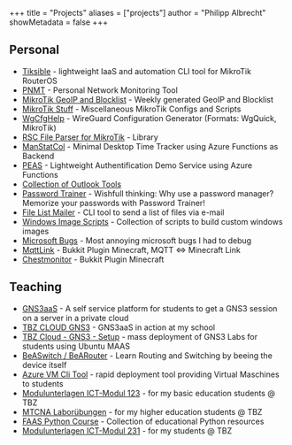 +++
title = "Projects"
aliases = ["projects"]
author = "Philipp Albrecht"
showMetadata = false
+++

## Personal
 - [Tiksible](https://github.com/muqiuq/tiksible) - lightweight IaaS and automation CLI tool for MikroTik RouterOS
 - [PNMT](https://github.com/muqiuq/PNMTD) - Personal Network Monitoring Tool
 - [MikroTik GeoIP and Blocklist](https://gitlab.com/muqiuq/mikrotikgeoip) - Weekly generated GeoIP and Blocklist
 - [MikroTik Stuff](https://github.com/muqiuq/mikrotikstuff) - Miscellaneous MikroTik Configs and Scripts
 - [WgCfgHelp](https://github.com/muqiuq/wgcfghelp/) - WireGuard Configuration Generator (Formats: WgQuick, MikroTik)
 - [RSC File Parser for MikroTik](https://github.com/muqiuq/mikrotikrscparser) - Library 
 - [ManStatCol](https://github.com/muqiuq/ManStatCol) - Minimal Desktop Time Tracker  using Azure Functions as Backend
 - [PEAS](https://github.com/muqiuq/PEAS) - Lightweight Authentification Demo Service using Azure Functions
 - [Collection of Outlook Tools](https://gitlab.com/muqiuq/phipsisoutlooktools)
 - [Password Trainer](https://gitlab.com/muqiuq/password-trainer) - Wishfull thinking: Why use a password manager? Memorize your passwords with Password Trainer!
 - [File List Mailer](https://gitlab.com/muqiuq/filelistmailer) - CLI tool to send a list of files via e-mail
 - [Windows Image Scripts](https://gitlab.com/muqiuq/win-image-scripts) - Collection of scripts to build custom windows images
 - [Microsoft Bugs](https://gitlab.com/muqiuq/microsoftbugs/) - Most annoying microsoft bugs I had to debug 
 - [MqttLink](https://github.com/muqiuq/mqttlink) - Bukkit Plugin Minecraft, MQTT <=> Minecraft Link
 - [Chestmonitor](https://github.com/muqiuq/chestmonitor) - Bukkit Plugin Minecraft

## Teaching
 - [GNS3aaS](https://gitlab.com/gns3aas/) - A self service platform for students to get a GNS3 session on a server in a private cloud
 - [TBZ CLOUD GNS3](https://cloud.edu.tbz.ch/gns3/) - GNS3aaS in action at my school
 - [TBZ Cloud - GNS3 - Setup](https://gitlab.com/ch-tbz-it/Stud/allgemein/tbzcloud-gns3) - mass deployment of GNS3 Labs for students using Ubuntu MAAS
 - [BeASwitch / BeARouter](https://github.com/muqiuq/BeASwitch) - Learn Routing and Switching by beeing the device itself
 - [Azure VM Cli Tool](https://github.com/alptbz/azure-vm-service) - rapid deployment tool providing Virtual Maschines to students
 - [Modulunterlagen ICT-Modul 123](https://gitlab.com/alptbz/m123) - for my basic education students @ TBZ
 - [MTCNA Laborübungen](https://gitlab.com/ch-tbz-wb/Stud/NWA/-/tree/main/2_Unterrichtsressourcen/NWA2_MTCNA) - for my higher education students @ TBZ
 - [FAAS Python Course](https://gitlab.com/ch-tbz-wb/Stud/FAAS/-/tree/main/2_Unterrichtsressourcen/B?ref_type=heads) - Collection of educational Python resources
 - [Modulunterlagen ICT-Modul 231](https://gitlab.com/ch-tbz-it/Stud/m231) - for my students @ TBZ
